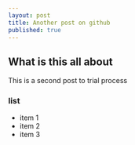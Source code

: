```yaml
---
layout: post
title: Another post on github
published: true
---
```


## What is this all about

This is a second post to trial process


### list
- item 1
- item 2
- item 3
